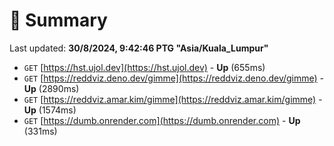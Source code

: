 # 📖 Summary
Last updated: **30/8/2024, 9:42:46 PTG "Asia/Kuala_Lumpur"**

- `GET` [https://hst.ujol.dev](https://hst.ujol.dev) - **Up** (655ms)
- `GET` [https://reddviz.deno.dev/gimme](https://reddviz.deno.dev/gimme) - **Up** (2890ms)
- `GET` [https://reddviz.amar.kim/gimme](https://reddviz.amar.kim/gimme) - **Up** (1574ms)
- `GET` [https://dumb.onrender.com](https://dumb.onrender.com) - **Up** (331ms)
